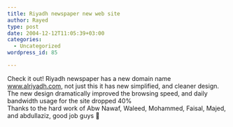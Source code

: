 ```yaml
---
title: Riyadh newspaper new web site
author: Rayed
type: post
date: 2004-12-12T11:05:39+03:00
categories:
  - Uncategorized
wordpress_id: 85

---
```

<div style="clear:both;"></div>
<p>Check it out! Riyadh newspaper has a new domain name <a href="http://www.alriyadh.com/">www.alriyadh.com</a>, not just this it has new simplified, and cleaner design.<br />The new design dramatically improved the browsing speed, and daily bandwidth usage for the site dropped 40%<br />Thanks to the hard work of Abw Nawaf, Waleed, Mohammed, Faisal, Majed, and abdullaziz, good job guys 🙂</p>
<div style="clear:both; padding-bottom: 0.25em;"></div>
